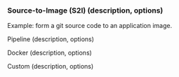 ### Source-to-Image (S2I) (description, options)

Example: form a git source code to an application image.

Pipeline (description, options)

Docker (description, options)

Custom (description, options)